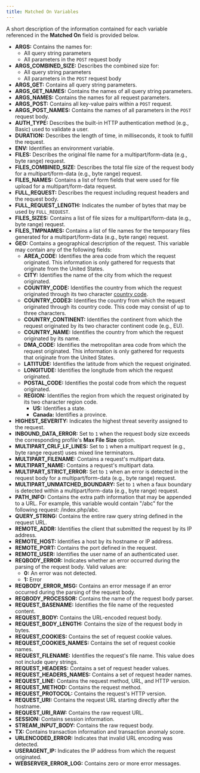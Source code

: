 ```yaml
---
title: Matched On Variables
---
```


A short description of the information contained for each variable referenced in the **Matched On** field is provided below.
-   **ARGS:** Contains the names for:
    -   All query string parameters
    -   All parameters in the `POST` request body
-   **ARGS_COMBINED_SIZE:** Describes the combined size for:
    -   All query string parameters
    -   All parameters in the `POST` request body
-   **ARGS_GET:** Contains all query string parameters.
-   **ARGS_GET_NAMES:** Contains the names of all query string parameters.
-   **ARGS_NAMES:** Contains the names for all request parameters. 
-   **ARGS_POST:** Contains all key-value pairs within a `POST` request.
-   **ARGS_POST_NAMES:** Contains the names of all parameters in the `POST` request body.
-   **AUTH_TYPE:** Describes the built-in HTTP authentication method (e.g., Basic) used to validate a user.
-   **DURATION:** Describes the length of time, in milliseconds, it took to fulfill the request.
-   **ENV:** Identifies an environment variable.
-   **FILES:** Describes the original file name for a multipart/form-data (e.g., byte range) request.
-   **FILES_COMBINED_SIZE:** Describes the total file size of the request body for a multipart/form-data (e.g., byte range) request.
-   **FILES_NAMES:** Contains a list of form fields that were used for file upload for a multipart/form-data request.
-   **FULL_REQUEST:** Describes the request including request headers and the request body.
-   **FULL_REQUEST_LENGTH:** Indicates the number of bytes that may be used by `FULL_REQUEST`.
-   **FILES_SIZES:** Contains a list of file sizes for a multipart/form-data (e.g., byte range) request.
-   **FILES_TMPNAMES:** Contains a list of file names for the temporary files generated for a multipart/form-data (e.g., byte range) request.
-   **GEO:** Contains a geographical description of the request. This variable may contain any of the following fields:
    -   **AREA_CODE:** Identifies the area code from which the request originated. This information is only gathered for requests that originate from the United States.
    -   **CITY:** Identifies the name of the city from which the request originated.
    -   **COUNTRY_CODE:** Identifies the country from which the request originated through its two character [country code](/guides/reference/country_codes).
    -   **COUNTRY_CODE3:** Identifies the country from which the request originated through its country code. This code may consist of up to three characters.
    -   **COUNTRY_CONTINENT:** Identifies the continent from which the request originated by its two character continent code (e.g., EU).
    -   **COUNTRY_NAME:** Identifies the country from which the request originated by its name.
    -   **DMA_CODE:** Identifies the metropolitan area code from which the request originated. This information is only gathered for requests that originate from the United States.
    -   **LATITUDE:** Identifies the latitude from which the request originated.
    -   **LONGITUDE:** Identifies the longitude from which the request originated.
    -   **POSTAL_CODE:** Identifies the postal code from which the request originated.
    -   **REGION:** Identifies the region from which the request originated by its two character region code.
        -   **US:** Identifies a state.
        -   **Canada:** Identifies a province.
-   **HIGHEST_SEVERITY:** Indicates the highest threat severity assigned to the request.
-   **INBOUND_DATA_ERROR:** Set to `1` when the request body size exceeds the corresponding profile's **Max File Size** option.
-   **MULTIPART_CRLF_LF_LINES:** Set to `1` when a multipart request (e.g., byte range request) uses mixed line terminators.
-   **MULTIPART_FILENAME:** Contains a request's multipart data.
-   **MULTIPART_NAME:** Contains a request's multipart data.
-   **MULTIPART_STRICT_ERROR:** Set to `1` when an error is detected in the request body for a multipart/form-data (e.g., byte range) request.
-   **MULTIPART_UNMATCHED_BOUNDARY:** Set to `1` when a faux boundary is detected within a multipart/form-data (e.g., byte range) request.
-   **PATH_INFO:** Contains the extra path information that may be appended to a URL. For example, this variable would contain "/abc" for the following request: /index.php/abc.
-   **QUERY_STRING:** Contains the entire raw query string defined in the request URL.
-   **REMOTE_ADDR:** Identifies the client that submitted the request by its IP address.
-   **REMOTE_HOST:** Identifies a host by its hostname or IP address.
-   **REMOTE_PORT:** Contains the port defined in the request.
-   **REMOTE_USER:** Identifies the user name of an authenticated user.
-   **REQBODY_ERROR:** Indicates whether an error occurred during the parsing of the request body. Valid values are:
    -   **0:** An error was not detected.
    -   **1:** Error
-   **REQBODY_ERROR_MSG:** Contains an error message if an error occurred during the parsing of the request body.
-   **REQBODY_PROCESSOR:** Contains the name of the request body parser.
-   **REQUEST_BASENAME:** Identifies the file name of the requested content.
-   **REQUEST_BODY:** Contains the URL-encoded request body.
-   **REQUEST_BODY_LENGTH:** Contains the size of the request body in bytes.
-   **REQUEST_COOKIES:** Contains the set of request cookie values.
-   **REQUEST_COOKIES_NAMES:** Contains the set of request cookie names.
-   **REQUEST_FILENAME:** Identifies the request's file name. This value does not include query strings.
-   **REQUEST_HEADERS:** Contains a set of request header values.
-   **REQUEST_HEADERS_NAMES:** Contains a set of request header names.
-   **REQUEST_LINE:** Contains the request method, URL, and HTTP version.
-   **REQUEST_METHOD:** Contains the request method.
-   **REQUEST_PROTOCOL:** Contains the request's HTTP version.
-   **REQUEST_URI:** Contains the request URL starting directly after the hostname.
-   **REQUEST_URI_RAW:** Contains the raw request URL.
-   **SESSION:** Contains session information.
-   **STREAM_INPUT_BODY:** Contains the raw request body.
-   **TX:** Contains transaction information and transaction anomaly score.
-   **URLENCODED_ERROR:** Indicates that invalid URL encoding was detected.
-   **USERAGENT_IP:** Indicates the IP address from which the request originated.
-   **WEBSERVER_ERROR_LOG:** Contains zero or more error messages.